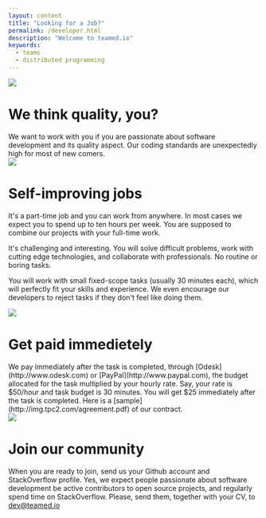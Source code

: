 ```yaml
---
layout: content
title: "Looking for a Job?"
permalink: /developer.html
description: "Welcome to teamed.io"
keywords:
  - teams
  - distributed programming
---
```


<div class="paragraph">
    <div class="left">
        <img src="http://img.teamed.io/image.png">
    </div>
    <div class="right">
        <h1>We think quality, you?</h1>
        We want to work with you if you are passionate about software development
        and its quality aspect. Our coding standards are unexpectedly high
        for most of new comers.
    </div>
</div>
<div class="paragraph">
    <div class="left">
        <img src="http://img.teamed.io/image3.png">
    </div>
    <div class="right">
        <h1>Self-improving jobs</h1>
        It's a part-time job and you can work from
        anywhere. In most cases we expect you to spend up to ten hours per week. You are
        supposed to combine our projects with your full-time work.
        <p>
            It's challenging and interesting. You will
            solve difficult problems, work with cutting edge technologies, and collaborate
            with professionals. No routine or boring tasks.
        </p>
        <p>
            You will work with small fixed-scope tasks (usually
            30 minutes each), which will perfectly fit your skills and experience.
            We even encourage our developers to reject tasks if they
            don't feel like doing them.
        </p>
</div>
<div class="paragraph">
    <div class="left">
        <img src="http://img.teamed.io/image7.png">
    </div>
    <div class="right">
        <h1>Get paid immedietely</h1>
        We pay immediately after the task is completed,
        through [Odesk](http://www.odesk.com) or [PayPal](http://www.paypal.com),
        the budget allocated for the task multiplied by your hourly rate.
        Say, your rate is $50/hour and task budget is 30
        minutes. You will get $25 immediately after the task is completed.
        Here is a [sample](http://img.tpc2.com/agreement.pdf) of our contract.
    </div>
</div>
<div class="paragraph">
    <div class="left">
        <img src="http://img.teamed.io/image4.png">
    </div>
    <div class="right">
        <h1>Join our community</h1>
        When you are ready to join, send us your Github account and StackOverflow
        profile. Yes, we expect people passionate about software development be
        active contributors to open source projects, and regularly spend time
        on StackOverflow. Please, send them, together with your CV, to
        <a href="mailto:dev@teamed.io">dev@teamed.io</a>
    </div>
</div>
